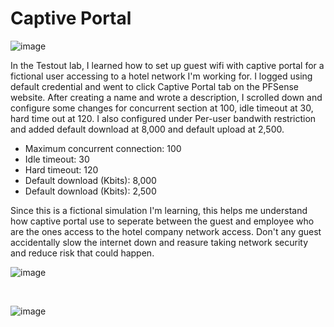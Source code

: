 <h1>Captive Portal</h1>

![image](https://github.com/user-attachments/assets/ef4f1813-161e-4d19-a2c0-14b1c32a864e)

<p>
In the Testout lab, I learned how to set up guest wifi with captive portal for a fictional user accessing to a hotel network I'm working for.
  I logged using default credential and went to click Captive Portal tab on the PFSense website. After creating a name and wrote a description, I scrolled down and configure some changes for concurrent section at 100, idle timeout at 30, hard time out at 120. I also configured under Per-user bandwith restriction and added default download at 8,000 and default upload at 2,500. 
</p>


<ul>
  <li>Maximum concurrent connection: 100</li>
  <li>Idle timeout: 30</li>
  <li>Hard timeout: 120</li>
  <li>Default download (Kbits): 8,000</li>
  <li>Default download (Kbits): 2,500</li>
</ul>


<p>Since this is a fictional simulation I'm learning, this helps me understand how captive portal use to seperate between the guest and employee who are the ones access to the hotel company network access.
Don't any guest accidentally slow the internet down and reasure taking network security and reduce risk that could happen.
</p>



![image](https://github.com/user-attachments/assets/2aa22755-7b9e-41ba-b466-543fdd9cc04a)

<br>



![image](https://github.com/user-attachments/assets/6b80d1d6-4dd7-4f41-b561-c3e0d399e699)

<br>

